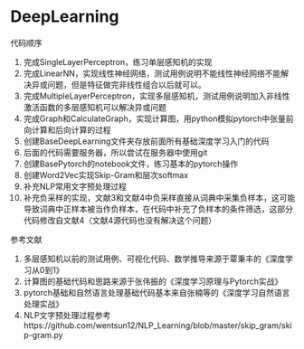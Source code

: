 # DeepLearning
代码顺序
1. 完成SingleLayerPerceptron，练习单层感知机的实现
2. 完成LinearNN，实现线性神经网络，测试用例说明不能线性神经网络不能解决异或问题，但是特征做完非线性组合以后就可以。
3. 完成MultipleLayerPerceptron，实现多层感知机，测试用例说明加入非线性激活函数的多层感知机可以解决异或问题
4. 完成Graph和CalculateGraph，实现计算图，用python模拟pytorch中张量前向计算和后向计算的过程
5. 创建BaseDeepLearning文件夹存放前面所有基础深度学习入门的代码
6. 后面的代码需要服务器，所以尝试在服务器中使用git
7. 创建BasePytorch的notebook文件，练习基本的pytorch操作
8. 创建Word2Vec实现Skip-Gram和层次softmax
9. 补充NLP常用文字预处理过程
10. 补充负采样的实现，文献3和文献4中负采样直接从词典中采集负样本，这可能导致词典中正样本被当作负样本，在代码中补充了负样本的条件筛选，这部分代码修改自文献4（文献4源代码也没有解决这个问题）



参考文献
1. 多层感知机以前的测试用例、可视化代码、数学推导来源于覃秉丰的《深度学习从0到1》
2. 计算图的基础代码和思路来源于张伟振的《深度学习原理与Pytorch实战》
3. pytorch基础和自然语言处理基础代码基本来自张楠等的《深度学习自然语言处理实战》
4. NLP文字预处理过程参考https://github.com/wentsun12/NLP_Learning/blob/master/skip_gram/skip-gram.py